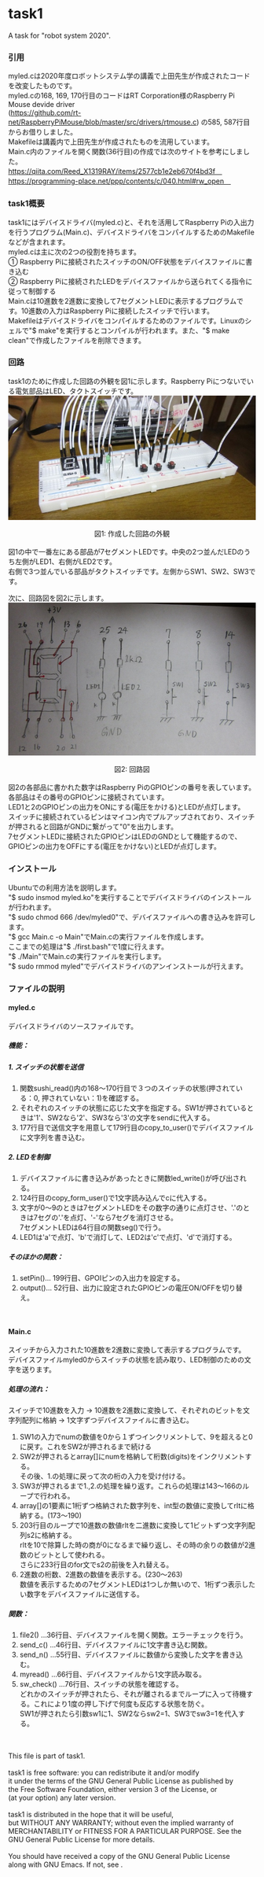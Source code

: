# task1
A task for "robot system 2020".

### 引用
myled.cは2020年度ロボットシステム学の講義で上田先生が作成されたコードを改変したものです。<br>
myled.cの168, 169, 170行目のコードはRT Corporation様のRaspberry Pi Mouse devide driver</br>
(https://github.com/rt-net/RaspberryPiMouse/blob/master/src/drivers/rtmouse.c) の585, 587行目からお借りしました。</br>
Makefileは講義内で上田先生が作成されたものを流用しています。<br>
Main.c内のファイルを開く関数(36行目)の作成では次のサイトを参考にしました。</br>
https://qiita.com/Reed_X1319RAY/items/2577cb1e2eb670f4bd3f　</br>
https://programming-place.net/ppp/contents/c/040.html#rw_open　</br>

### task1概要
task1にはデバイスドライバ(myled.c)と、それを活用してRaspberry Piの入出力を行うプログラム(Main.c)、デバイスドライバをコンパイルするためのMakefileなどが含まれます。</br>
  myled.cは主に次の2つの役割を持ちます。</br>
  ① Raspberry Piに接続されたスイッチのON/OFF状態をデバイスファイルに書き込む</br>
  ② Raspberry Piに接続されたLEDをデバイスファイルから送られてくる指令に従って制御する</br>
  Main.cは10進数を2進数に変換して7セグメントLEDに表示するプログラムです。10進数の入力はRaspberry Piに接続したスイッチで行います。</br>
  Makefileはデバイスドライバをコンパイルするためのファイルです。Linuxのシェルで"$ make"を実行するとコンパイルが行われます。また、"$ make clean"で作成したファイルを削除できます。</br>

### 回路
task1のために作成した回路の外観を図1に示します。Raspberry Piにつないでいる電気部品はLED、タクトスイッチです。</br>
<img src="https://github.com/Kenta-Nakajima/task1/blob/main/Pictures/Pic1.jpg"> <center>図1: 作成した回路の外観</center> </br>
図1の中で一番左にある部品が7セグメントLEDです。中央の2つ並んだLEDのうち左側がLED1、右側がLED2です。</br>
右側で3つ並んでいる部品がタクトスイッチです。左側からSW1、SW2、SW3です。</br>

次に、回路図を図2に示します。</br>
<img src="https://github.com/Kenta-Nakajima/task1/blob/main/Pictures/Pic2.jpg"> <center>図2: 回路図</center> </br>
図2の各部品に書かれた数字はRaspberry PiのGPIOピンの番号を表しています。各部品はその番号のGPIOピンに接続されています。 </br>
LED1と2のGPIOピンの出力をONにする(電圧をかける)とLEDが点灯します。</br>
スイッチに接続されているピンはマイコン内でプルアップされており、スイッチが押されると回路がGNDに繋がって"0"を出力します。</br>
7セグメントLEDに接続されたGPIOピンはLEDのGNDとして機能するので、GPIOピンの出力をOFFにする(電圧をかけない)とLEDが点灯します。</br>

### インストール
Ubuntuでの利用方法を説明します。</br>
"$ sudo insmod myled.ko"を実行することでデバイスドライバのインストールが行われます。</br>
"$ sudo chmod 666 /dev/myled0"で、デバイスファイルへの書き込みを許可します。</br>
"$ gcc Main.c -o Main"でMain.cの実行ファイルを作成します。</br>
ここまでの処理は"$ ./first.bash"で1度に行えます。</br>
"$ ./Main"でMain.cの実行ファイルを実行します。</br>
"$ sudo rmmod myled"でデバイスドライバのアンインストールが行えます。</br>

### ファイルの説明
#### myled.c
デバイスドライバのソースファイルです。</br>
##### 機能：</br>
##### 1. スイッチの状態を送信</br>
  1. 関数sushi_read()内の168～170行目で３つのスイッチの状態(押されている：0, 押されていない：1)を確認する。</br>
  2. それぞれのスイッチの状態に応じた文字を指定する。SW1が押されているときは'1'、SW2なら'2'、SW3なら'3'の文字をsendに代入する。</br>
  3. 177行目で送信文字を用意して179行目のcopy_to_user()でデバイスファイルに文字列を書き込む。</br>

##### 2. LEDを制御</br>
  1. デバイスファイルに書き込みがあったときに関数led_write()が呼び出される。</br>
  2. 124行目のcopy_form_user()で1文字読み込んでcに代入する。</br>
  3. 文字が0～9のときは7セグメントLEDをその数字の通りに点灯させ、'.'のときは7セグの'.'を点灯、'-'なら7セグを消灯させる。</br>7セグメントLEDは64行目の関数seg()で行う。</br>
  4. LED1は'a'で点灯、'b'で消灯して、LED2は'c'で点灯、'd'で消灯する。</br>

##### そのほかの関数：</br>
  1. setPin()...  199行目、GPOIピンの入出力を設定する。</br>
  2. output()...  52行目、出力に設定されたGPIOピンの電圧ON/OFFを切り替え。</br>
</br>

#### Main.c
スイッチから入力された10進数を2進数に変換して表示するプログラムです。</br>
デバイスファイルmyled0からスイッチの状態を読み取り、LED制御のための文字を送ります。</br>
##### 処理の流れ：</br>
  スイッチで10進数を入力 → 10進数を2進数に変換して、それぞれのビットを文字列配列に格納 → 1文字ずつデバイスファイルに書き込む。</br>
  1. SW1の入力でnumの数値を0から１ずつインクリメントして、9を超えると0に戻す。これをSW2が押されるまで続ける
  2. SW2が押されるとarray[]にnumを格納して桁数(digits)をインクリメントする。</br>その後、1.の処理に戻って次の桁の入力を受け付ける。
  3. SW3が押されるまで1.,2.の処理を繰り返す。これらの処理は143～166のループで行われる。
  4. array[]の1要素に1桁ずつ格納された数字列を、int型の数値に変換してrltに格納する。(173～190)
  5. 203行目のループで10進数の数値rltを二進数に変換して1ビットずつ文字列配列s2に格納する。</br>rltを10で除算した時の商が0になるまで繰り返し、その時の余りの数値が2進数のビットとして使われる。</br>さらに233行目のfor文でs2の前後を入れ替える。</br>
  6. 2進数の桁数、2進数の数値を表示する。(230～263)</br>数値を表示するための7セグメントLEDは1つしか無いので、1桁ずつ表示したい数字をデバイスファイルに送信する。

##### 関数：</br>
  1. file2()  ...36行目、デバイスファイルを開く関数。エラーチェックを行う。</br>
  2. send_c() ...46行目、デバイスファイルに1文字書き込む関数。</br>
  3. send_n() ...55行目、デバイスファイルに数値から変換した文字を書き込む。</br>
  4. myread() ...66行目、デバイスファイルから1文字読み取る。</br>
  5. sw_check() ...76行目、スイッチの状態を確認する。</br>
  どれかのスイッチが押されたら、それが離されるまでループに入って待機する。これにより1度の押し下げで何度も反応する状態を防ぐ。</br>SW1が押されたら引数sw1に1、SW2ならsw2=1、SW3でsw3=1を代入する。

</br>
</br>
This file is part of task1.</br>
</br>
task1 is free software: you can redistribute it and/or modify</br>
it under the terms of the GNU General Public License as published by</br>
the Free Software Foundation, either version 3 of the License, or</br>
(at your option) any later version.</br>
</br>
task1 is distributed in the hope that it will be useful,</br>
but WITHOUT ANY WARRANTY; without even the implied warranty of</br>
MERCHANTABILITY or FITNESS FOR A PARTICULAR PURPOSE.  See the</br>
GNU General Public License for more details.</br>
</br>
You should have received a copy of the GNU General Public License</br>
along with GNU Emacs.  If not, see <https://www.gnu.org/licenses/>.
